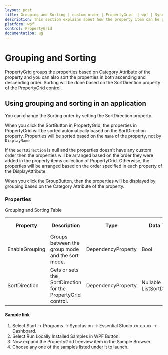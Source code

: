```yaml
---
layout: post
title: Grouping and Sorting | custom order | PropertyGrid  | wpf | Syncfusion
description: This section explains about how the property item can be grouped and sorted based on the SortDirection of property grid
platform: wpf
control: PropertyGrid 
documentation: ug
---
```


# Grouping and Sorting

PropertyGrid groups the properties based on Category Attribute of the property and you can also sort the properties in both ascending and descending order. Sorting will be done based on the SortDirection property of the PropertyGrid control.

## Using grouping and sorting in an application

You can change the Sorting order by setting the SortDirection property. 

When you click the SortButton in PropertyGrid, the properties in PropertyGrid will be sorted automatically based on the SortDirection property. Properties will be sorted based on the `Name` of the property, not by `DisplayName`

If the `SortDirection` is null and the properties doesn't have any custom order then the properties will be arranged based on the order they were added in the property items collection of PropertyGrid. Otherwise, the properties will be arranged based on the order specified in each property of the DisplayAttribute.

When you click the GroupButton, then the properties will be displayed by grouping based on the Category Attribute of the property.

### Properties

Grouping and Sorting Table

<table>
<tr>
<th>
Property </th><th>
Description </th><th>
Type </th><th>
Data Type </th><th>
Reference links </th></tr>
<tr>
<td>
EnableGrouping</td><td>
Groups between the group mode and the sort mode.</td><td>
DependencyProperty</td><td>
Bool</td><td>
</td></tr>
<tr>
<td>
SortDirection</td><td>
Gets or sets the SortDirection for the PropertyGrid control.</td><td>
DependencyProperty</td><td>
Nullable ListSortDirection</td><td>
</td></tr>
</table>

#### Sample link

1. Select Start -> Programs -> Syncfusion -> Essential Studio xx.x.x.xx -> Dashboard.
2. Select   Run Locally Installed Samples in WPF Button.
3. Now expand the PropertyGrid treeview item in the Sample Browser.
4. Choose any one of the samples listed under it to launch. 